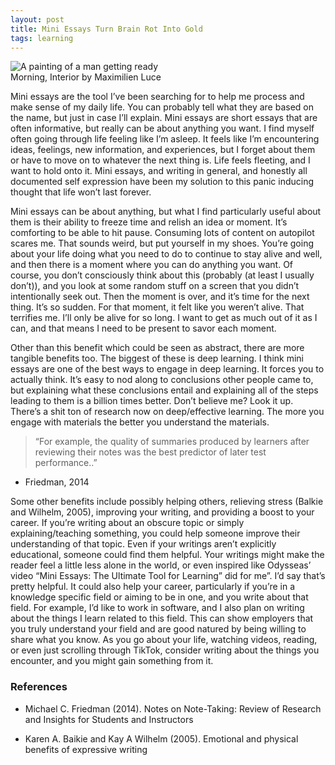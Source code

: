 ```yaml
---
layout: post
title: Mini Essays Turn Brain Rot Into Gold
tags: learning
---
```


![A painting of a man getting ready](https://upload.wikimedia.org/wikipedia/commons/thumb/6/60/Morning%2C_Interior_-_Luce.jpeg/640px-Morning%2C_Interior_-_Luce.jpeg "Morning, Interior by Maximilien Luce")  
Morning, Interior by Maximilien Luce

Mini essays are the tool I’ve been searching for to help me process and make sense of my daily life. You can probably tell what they are based on the name, but just in case I’ll explain. Mini essays are short essays that are often informative, but really can be about anything you want. I find myself often going through life feeling like I’m asleep. It feels like I’m encountering ideas, feelings, new information, and experiences, but I forget about them or have to move on to whatever the next thing is. Life feels fleeting, and I want to hold onto it. Mini essays, and writing in general, and honestly all documented self expression have been my solution to this panic inducing thought that life won’t last forever.

Mini essays can be about anything, but what I find particularly useful about them is their ability to freeze time and relish an idea or moment. It’s comforting to be able to hit pause. Consuming lots of content on autopilot scares me. That sounds weird, but put yourself in my shoes. You’re going about your life doing what you need to do to continue to stay alive and well, and then there is a moment where you can do anything you want. Of course, you don’t consciously think about this (probably (at least I usually don’t)), and you look at some random stuff on a screen that you didn’t intentionally seek out. Then the moment is over, and it’s time for the next thing. It’s so sudden. For that moment, it felt like you weren’t alive. That terrifies me. I’ll only be alive for so long. I want to get as much out of it as I can, and that means I need to be present to savor each moment.

Other than this benefit which could be seen as abstract, there are more tangible benefits too. The biggest of these is deep learning. I think mini essays are one of the best ways to engage in deep learning. It forces you to actually think. It’s easy to nod along to conclusions other people came to, but explaining what these conclusions entail and explaining all of the steps leading to them is a billion times better. Don’t believe me? Look it up. There’s a shit ton of research now on deep/effective learning. The more you engage with materials the better you understand the materials.

> “For example, the quality of summaries produced by learners after reviewing their notes was the best predictor of later test performance..”
- Friedman, 2014

Some other benefits include possibly helping others, relieving stress (Balkie and Wilhelm, 2005), improving your writing, and providing a boost to your career. If you’re writing about an obscure topic or simply explaining/teaching something, you could help someone improve their understanding of that topic. Even if your writings aren’t explicitly educational, someone could find them helpful. Your writings might make the reader feel a little less alone in the world, or even inspired like Odysseas’ video “Mini Essays: The Ultimate Tool for Learning” did for me”. I’d say that’s pretty helpful. It could also help your career, particularly if you’re in a knowledge specific field or aiming to be in one, and you write about that field. For example, I’d like to work in software, and I also plan on writing about the things I learn related to this field. This can show employers that you truly understand your field and are good natured by being willing to share what you know. As you go about your life, watching videos, reading, or even just scrolling through TikTok, consider writing about the things you encounter, and you might gain something from it.

### References

- Michael C. Friedman (2014). Notes on Note-Taking: Review of Research and Insights for Students and Instructors

- Karen A. Baikie and Kay A Wilhelm (2005). Emotional and physical benefits of expressive writing